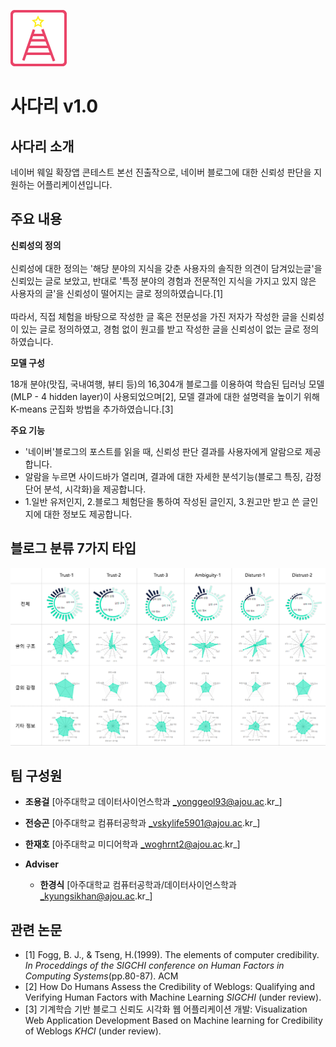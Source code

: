 ![Alt text](./image/Icon.png "Icon")
# 사다리 v1.0
## 사다리 소개
네이버 웨일 확장앱 콘테스트 본선 진출작으로, 네이버 블로그에 대한 신뢰성 판단을 지원하는 어플리케이션입니다.

## 주요 내용

__신뢰성의 정의__<br><br>
신뢰성에 대한 정의는 '해당 분야의 지식을 갖춘 사용자의 솔직한 의견이 담겨있는글'을 신뢰있는 글로 보았고, 반대로 '특정 분야의 경험과 전문적인 지식을 가지고 있지 않은 사용자의 글'을 신뢰성이 떨어지는 글로 정의하였습니다.[1] <br><br>
따라서, 직접 체험을 바탕으로 작성한 글 혹은 전문성을 가진 저자가 작성한 글을 신뢰성이 있는 글로 정의하였고, 경험 없이 원고를 받고 작성한 글을 신뢰성이 없는 글로 정의하였습니다.

__모델 구성__<br>

18개 분야(맛집, 국내여행, 뷰티 등)의 16,304개 블로그를 이용하여 학습된 딥러닝 모델(MLP - 4 hidden layer)이 사용되었으며[2], 모델 결과에 대한 설명력을 높이기 위해
K-means 군집화 방법을 추가하였습니다.[3] <br>

__주요 기능__<br>
 * '네이버'블로그의 포스트를 읽을 때, 신뢰성 판단 결과를 사용자에게 알람으로 제공합니다.
 * 알람을 누르면 사이드바가 열리며, 결과에 대한 자세한 분석기능(블로그 특징, 감정단어 분석, 시각화)을 제공합니다.
 * 1.일반 유저인지, 2.블로그 체험단을 통하여 작성된 글인지, 3.원고만 받고 쓴 글인지에 대한 정보도 제공합니다. 

## 블로그 분류 7가지 타입
![Alt text](./image/All_type_chart_24.png "Visualization chart of 7 type Blog cluster")


## 팀 구성원

*	__조용걸__ [아주대학교 데이터사이언스학과  _yonggeol93@ajou.ac.kr_]
* __전승곤__ [아주대학교 컴퓨터공학과  _vskylife5901@ajou.ac.kr_] 
* __한재호__ [아주대학교 미디어학과  _woghrnt2@ajou.ac.kr_]

*	__Adviser__ 
    *	__한경식__ [아주대학교 컴퓨터공학과/데이터사이언스학과 _kyungsikhan@ajou.ac.kr_]


## 관련 논문

*	[1] Fogg, B. J., & Tseng, H.(1999). The elements of computer credibility. _In Proceddings of the SIGCHI conference on Human Factors in Computing Systems_(pp.80-87). ACM
*	[2] How Do Humans Assess the Credibility of Weblogs: Qualifying and Verifying Human Factors with Machine Learning _SIGCHI_ (under review).
*	[3] 기계학습 기반 블로그 신뢰도 시각화 웹 어플리케이션 개발: Visualization Web Application Development Based on Machine learning for Credibility of Weblogs _KHCI_ (under review).
